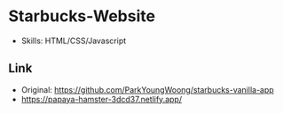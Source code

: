 # Starbucks-Website
- Skills: HTML/CSS/Javascript
## Link
- Original: https://github.com/ParkYoungWoong/starbucks-vanilla-app
- https://papaya-hamster-3dcd37.netlify.app/
